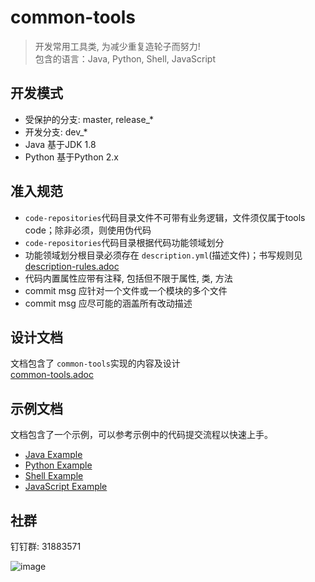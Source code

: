 # common-tools
> 开发常用工具类, 为减少重复造轮子而努力!<br />
> 包含的语言：Java, Python, Shell, JavaScript

## 开发模式
- 受保护的分支: master, release_*
- 开发分支: dev_*
- Java 基于JDK 1.8
- Python 基于Python 2.x

## 准入规范
- `code-repositories`代码目录文件不可带有业务逻辑，文件须仅属于tools code；除非必须，则使用伪代码
- `code-repositories`代码目录根据代码功能领域划分
- 功能领域划分根目录必须存在 `description.yml`(描述文件)；书写规则见 [description-rules.adoc](system-docs/description-rules.adoc)
- 代码内置属性应带有注释, 包括但不限于属性, 类, 方法
- commit msg 应针对一个文件或一个模块的多个文件
- commit msg 应尽可能的涵盖所有改动描述

## 设计文档
文档包含了 `common-tools`实现的内容及设计  
[common-tools.adoc](system-docs/common-tools.adoc)

## 示例文档
文档包含了一个示例，可以参考示例中的代码提交流程以快速上手。
- [Java Example](system-docs/example/java_example.md)
- [Python Example](system-docs/example/python_example.md)
- [Shell Example](system-docs/example/shell_example.md)
- [JavaScript Example](system-docs/example/javascript_example.md)

## 社群
钉钉群: 31883571

![image](https://ct-01.oss-cn-beijing.aliyuncs.com/comm-dingding.JPG?x-oss-process=image/resize,l_320)
